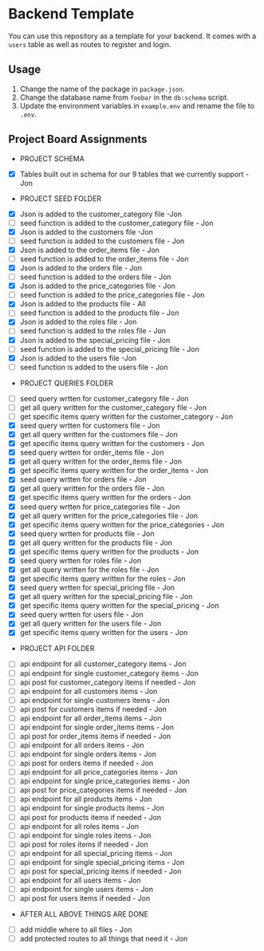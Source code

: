 # Backend Template

You can use this repository as a template for your backend. It comes with a `users` table
as well as routes to register and login.

## Usage

1. Change the name of the package in `package.json`.
2. Change the database name from `foobar` in the `db:schema` script.
3. Update the environment variables in `example.env` and rename the file to `.env`.

## Project Board Assignments
 - PROJECT SCHEMA
- [x] Tables built out in schema for our 9 tables that we currently support - Jon
- PROJECT SEED FOLDER
- [x] Json is added to the customer_category file -Jon
- [ ] seed function is added to the customer_category file - Jon 
- [x] Json is added to the customers file -Jon
- [ ] seed function is added to the customers file - Jon
- [x] Json is added to the order_items file - Jon
- [ ] seed function is added to the order_items file - Jon
- [x] Json is added to the orders file - Jon
- [ ] seed function is added to the orders file - Jon
- [x] Json is added to the price_categories file - Jon
- [ ] seed function is added to the price_categories file - Jon
- [x] Json is added to the products file - All
- [ ] seed function is added to the products file - Jon
- [x] Json is added to the roles file - Jon
- [ ] seed function is added to the roles file - Jon
- [x] Json is added to the special_pricing file - Jon
- [ ] seed function is added to the special_pricing file - Jon
- [x] Json is added to the users file -Jon
- [ ] seed function is added to the users file - Jon
- PROJECT QUERIES FOLDER
- [ ] seed query wrtten for customer_category file - Jon
- [ ] get all query written for the customer_category file - Jon
- [ ] get specific items query written for the customer_category - Jon 
- [x] seed query wrtten for customers file - Jon
- [x] get all query written for the customers file - Jon
- [x] get specific items query written for the customers - Jon 
- [x] seed query wrtten for order_items file - Jon
- [x] get all query written for the order_items file - Jon
- [x] get specific items query written for the order_items - Jon 
- [x] seed query wrtten for orders file - Jon
- [x] get all query written for the orders file - Jon
- [x] get specific items query written for the orders - Jon 
- [x] seed query wrtten for price_categories file - Jon
- [x] get all query written for the price_categories file - Jon
- [x] get specific items query written for the price_categories - Jon 
- [x] seed query wrtten for products file - Jon
- [x] get all query written for the products file - Jon
- [x] get specific items query written for the products - Jon 
- [x] seed query wrtten for roles file - Jon
- [x] get all query written for the roles file - Jon
- [x] get specific items query written for the roles - Jon 
- [x] seed query wrtten for special_pricing file - Jon
- [x] get all query written for the special_pricing file - Jon
- [x] get specific items query written for the special_pricing - Jon 
- [x] seed query wrtten for users file - Jon
- [x] get all query written for the users file - Jon
- [x] get specific items query written for the users - Jon
- PROJECT API FOLDER
- [ ]  api endpoint for all customer_category items - Jon
- [ ]  api endpoint for single customer_category items - Jon
- [ ]  api post for customer_category items if needed - Jon
- [ ]  api endpoint for all customers items - Jon
- [ ]  api endpoint for single customers items - Jon
- [ ]  api post for customers items if needed - Jon
- [ ]  api endpoint for all order_items items - Jon
- [ ]  api endpoint for single order_items items - Jon
- [ ]  api post for order_items items if needed - Jon
- [ ]  api endpoint for all orders items - Jon
- [ ]  api endpoint for single orders items - Jon
- [ ]  api post for orders items if needed - Jon
- [ ]  api endpoint for all price_categories items - Jon
- [ ]  api endpoint for single price_categories items - Jon
- [ ]  api post for price_categories items if needed - Jon
- [ ]  api endpoint for all products items - Jon
- [ ]  api endpoint for single products items - Jon
- [ ]  api post for products items if needed - Jon
- [ ]  api endpoint for all roles items - Jon
- [ ]  api endpoint for single roles items - Jon
- [ ]  api post for roles items if needed - Jon
- [ ]  api endpoint for all special_pricing items - Jon
- [ ]  api endpoint for single special_pricing items - Jon
- [ ]  api post for special_pricing items if needed - Jon
- [ ]  api endpoint for all users items - Jon
- [ ]  api endpoint for single users items - Jon
- [ ]  api post for users items if needed - Jon
- AFTER ALL ABOVE THINGS ARE DONE
- [ ] add middle where to all files - Jon
- [ ] add protected routes to all things that need it - Jon
